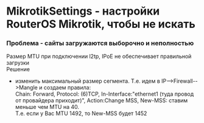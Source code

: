 # MikrotikSettings - настройки RouterOS Mikrotik, чтобы не искать
### Проблема - сайты загружаются выборочно и неполностью  
Размер MTU при подключении l2tp, IPoE не обеспечивает правильной загрузки  
Решение  
- изменить максимальный размер сегмента. Т.е. идем в IP-->Firewall-->Mangle и создаем правила:  
Chain: Forward, Protocol: (6)TCP, In-Interface:"ethernet1 (туда провод от провайдера приходит)", Action:Change MSS, New-MSS: ставим меньше чем MTU на 40.  
Т.е. если у Вас MTU 1492, то New-MSS будет 1452  
